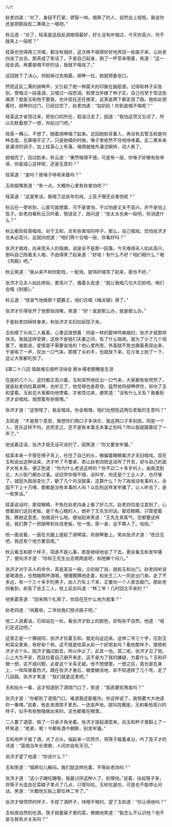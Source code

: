     八六 

   赵老四道：“对了，身段不打紧，锣鼓一响，唱熟了的人，自然会上规矩。我说你还是把那段反二黄唱上一唱吧。”

   秋云道：“对了，桂英是这段反调唱得最好，好久没有听唱过，今天你高兴，何不就来上一段呢？”

   桂英也觉得两三次唱，都没有唱好，这次再不唱得好好地弄回一些面子来，让赵老四说了出去，那真成了笑话了。于是自己起身，倒了一杯茶来喝着，笑道：“这一段反调，再要是唱不好的话，我就不唱戏了。”

   这回她下了决心，将脸掉过去唱着。胡琴一拉，她就预备张口。

   然而这反二黄的胡琴声，又引起了她一种莫大的印象在脑筋里。记得和林子实告别，曾唱过一段喜调，又唱过一段悲调，假使当年嫁了林子实，自己何至于受这些痛苦？就是玉和他不娶我，也许现在还在做官，这真是两下都走错了路。她如此想着时，胡琴的过门，已经拉完了，赵老四道：“姑奶奶！你到底唱不唱呢？”

   桂英这才省悟过来，把张口的所在，耽误过去了，因道：“我怕这项又忘词了，所以先默着想了一想，你拉过门吧。”

   桂英一横心，不想了，随着胡琴唱了起来。这回她脸背着人，再没有去管玉和是何种态度，总算唱平正了。只是她唱的时候，嗓子里依然不住地哆嗦着。反二黄本来是凄凉的调子，加上桂英心上有事，唱得就格外凄凉婉转，动人极了。

   她唱完了，回过脸来，秋云道：“果然唱得不错。可是有一层，你嗓子好像有些哆嗦，你是成心这样呢，还是无意的？”

   桂英道：“是吗？我嗓子哆嗦来着吗？”

   玉和插嘴笑道：“有一点，大概你心里有些害怕吧？”

   桂英道：“这是笑话，我唱了这些年的戏，上弦子哪还会害怕呢？”

   秋云在一旁听到，心里可就想着，可不是害怕，不过怕是丈夫不高兴，并不是怕上弦子。赵老四看秋云沉吟着，倒误会了，因问道：“张太太也来一段吧，你消遣什么？”

   秋云看到桂英唱戏，对于玉和，总有些害怕的样子，那么，自己唱戏，恐怕张济才也未必高兴，这就向他道：“咱们两个合唱一段，你看好吗？”

   张济才唱戏，向来受夫人的指摘，说是全不是那一回事。今天难得夫人如此高兴，倒叫自己陪着夫人唱，不由得笑了起来道：“好哇！有什么不好？咱们唱什么？唱《骂殿》吧。”

   秋云笑道：“我从来不和你配戏，一配戏，就骂奸贼骂了起来，那也不好。”

   张济才见夫人如此体贴，更高兴了，搔着头皮道：“就让我唱几句大花脸吧。咱们会唱《别姬》。”

   秋云道：“怪丧气地做那个楚霸王，咱们合唱《梅龙镇》得了。”

   张济才乐得张开了他那张阔嘴，笑道：“好！就是那么办，就是那么办。”

   于是赵老四掉转身来，和张济才夫妇拉起弦子来。

   玉和撑了头向二人看着，心里这就想着：同是一样的娶坤伶做媳妇，张济才就那样快活，我就这样受罪，这绝不是我们夫妻之间，有了什么隔阂，就为了少了几个钱罢了。谁能说，爱情是不需要金钱的？他心里所思，外面就不免也跟着表现出来，于是咳了一声，叹出一口气来。那撑了头的手，也就放下来，在沙发上拍了一下，这让大家都吃惊了。

   §第二十八回 情敌难忘借杯浇块垒 醉乡堪老酣睡是生涯

   在座的几个人，这时都正高兴着，玉和突然地叹出一口气来，大家都有些愕然了。就是赵老四拉着胡琴，也听见了，他觉得也是奇怪，猛然地将胡琴停住，却向了玉和望着。玉和见大家都向他愣着，才省悟过来，便笑道：“没有什么关系？我看到济才会唱戏，我想着有些惭愧。”

   张济才道：“这倒怪了，我会唱戏，你会惭愧，咱们也想抢这两位老板的生意吗？”

   玉和道：“不是那个意思，我想你们两口子多快乐，我这两口子多别扭，同是一个人，苦乐这样不均，总而言之，还不是有本事无本事之别吗？所以我就跟着叹了一声了。”

   他说着这话，张济才就无话可说的了，因笑道：“你又要发牢骚。”

   桂英本来一手搭在椅子背上，托住了自己的头，微偏着眼睛看济才夫妇唱戏。现在玉和说出这种话来，济才听了不要紧，若让赵老四把这话传了开去，却与自己的面子大有关系，便正色道：“你为什么老说这样的？你不过二十多岁的人，由南混到北，大小衙门都办过事。谈旧学你很不错，谈科学，你还是个工业人才，也尽够了。就因为政局变化了，歇了几个月没就事，这算什么？为了政局没有事的人，全国不下上十万哩，那都是没有本事的人吗？以后别这样发牢骚了，让人听去了，是一桩笑话。”

   桂英说话时，那双眼睛，不免在赵老四身上看了好几次。赵老四恰是注意到了，心想着我们这白老板，是个有心眼的人，她听了王先生的话，那双眼睛，只管望着我，瞧她这意思，怕我说什么啦。便站起来笑道：“王先生真客气，您都要这样说，我们靠了一把胡琴到处找老板，吃一饱，穿一身，这不算人了。哈哈。”

   他一面说着，一面在大腿上提起了胡琴袋，将胡琴套上。笑向张济才道：“改日见吧，我还有个地方要去呢。”

   秋云看玉和那个样子，简直不是心事，若是继续地谈了下去，更会看玉和发牢骚了，便向济才道：“你和王先生出去喝两盅吧，和他解个闷儿。”

   张济才对于夫人的命令，真是圣旨一般，立刻揣了钱，就和玉和出门。赵老四听说是喝酒去，也想蹭两杯酒喝，慢慢腾腾地走着，和张王二人一同走出门来。走了不多远，有一个三十多岁的男子，由人力车上下来，正要向一个人家去敲门。那赵老四看到，却丢了张王二人，抢上前去叫道：“林二爷！几时回北平来的？”

   他笑着答道：“回来两个礼拜了，你现在在什么地方就事？”

   赵老四道：“闲着啦，二爷给我们想点路子吧。”

   他二人说着话，已经站在一处，看张济才脸上的颜色，却有些不自然，他道：“咱们走这边吧。”

   这里正是一个横胡同，张济才拉着玉和，就走向这边来。这林二爷三个字，压到玉和耳朵里来，有好些个熟，这不就是桂英从前一个好朋友吗？看他那样子，很想和济才点个头，因济才偏过脸去，所以中止了，此其一也。其二呢，张济才见了他，心上大为不安，而且拉着自己避开来走，这不是为了我的嫌疑，为着什么？玉和仔细一想，这不成问题，必是这个关系无疑。他不想便罢，一想之后，竟也是在身上，一阵阵冒着热汗。跟在张济才身后，糊里糊涂地，却不知道转了几个弯，走了几段路。张济才笑道：“我们就是这里吧。”

   玉和抬头一看，这才知道到了酒馆门口了，笑道：“我真要扰两盅吗？”

   张济才道：“你都到了酒馆门口，难道我还能冤你。你这样说了，我倒要大大地请你一番哩。”说着，他走进酒馆子里去，一迭连声地，就叫找雅座，玉和看他高兴的样子，似乎有些勉强做出来的，这也都看在眼里。

   二人要了酒菜，隔了一只桌子角坐着。张济才提起酒壶来，向玉和杯子里斟上了一杯笑道：“老弟，喝！今朝有酒今朝醉，别发牢骚。”

   玉和用杯子接了酒，点了点头，端起来一饮而尽，用筷子敲着桌沿，吟了袁子才的诗道：“莫唱当年长恨歌，人间亦自有天河。”

   张济才望了他道：“你说什么？”

   玉和笑道：“唱两句儿解闷。我们就这样吃着，不等赵老四吗？”

   张济才道：“这小子蹭吃蹭喝，我最讨厌这种人了。别理他。”说着，扶起筷子来，将筷子头连连在菜碟子里点了几点，只管叫吃。玉和吃是吃，可是也不能停止问话，笑道：“大概他又贴上那位林二爷了。”

   张济才很愕然的样子，手捏了酒杯子，待喝不喝的，望了玉和道：“你认得他吗？”

   玉和很自然的吃酒，筷子挑着碟子里的菜，微微地笑道：“我怎么不认识他？他不是与我有点关系吗？”

